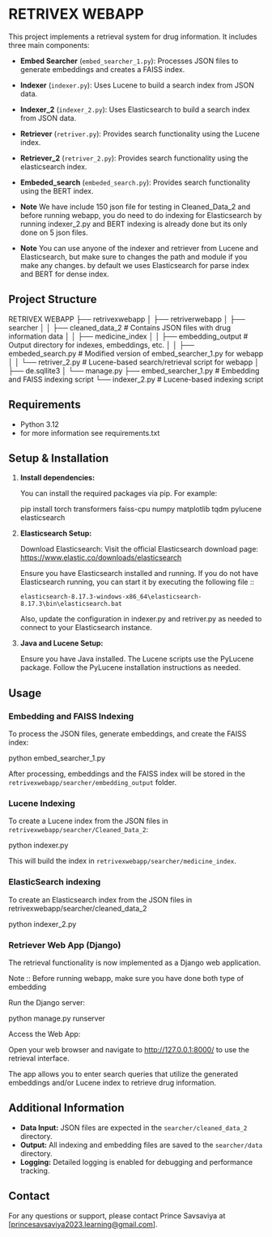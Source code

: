 # RETRIVEX WEBAPP

This project implements a retrieval system for drug information. It includes three main components:

- **Embed Searcher** (`embed_searcher_1.py`): Processes JSON files to generate embeddings and creates a FAISS index.
- **Indexer** (`indexer.py`): Uses Lucene to build a search index from JSON data.
- **Indexer_2** (`indexer_2.py`): Uses Elasticsearch to build a search index from JSON data.
- **Retriever** (`retriver.py`): Provides search functionality using the Lucene index.
- **Retriever_2** (`retriver_2.py`): Provides search functionality using the elasticsearch index.
- **Embeded_search** (`embeded_search.py`): Provides search functionality using the BERT index.

- **Note** We have include 150 json file for testing in Cleaned_Data_2 and before running webapp, you do need to do indexing for Elasticsearch by running indexer_2.py and BERT indexing is already done but its only done on 5 json files.


- **Note** You can use anyone of the indexer and retriever from Lucene and Elasticsearch, but make sure to changes the path and module if you make any changes. by default we uses Elasticsearch for parse index and BERT for dense index.


## Project Structure


RETRIVEX WEBAPP
├── retrivexwebapp
│   ├── retriverwebapp
│   ├── searcher
│   │   ├── cleaned_data_2        # Contains JSON files with drug information data
│   │   ├── medicine_index
│   │   ├── embedding_output      # Output directory for indexes, embeddings, etc.
│   │   ├── embeded_search.py     # Modified version of embed_searcher_1.py for webapp
│   │   └── retriver_2.py           # Lucene-based search/retrieval script for webapp
│   ├── de.sqllite3
│   └── manage.py
├── embed_searcher_1.py           # Embedding and FAISS indexing script
└── indexer_2.py                    # Lucene-based indexing script

## Requirements

- Python 3.12
- for more information see requirements.txt

## Setup & Installation

1. **Install dependencies:**

   You can install the required packages via pip. For example:

   pip install torch transformers faiss-cpu numpy matplotlib tqdm pylucene elasticsearch


2. **Elasticsearch Setup:**

   Download Elasticsearch:
      Visit the official Elasticsearch download page:
      https://www.elastic.co/downloads/elasticsearch

   Ensure you have Elasticsearch installed and running. If you do not have Elasticsearch running, you can start it by executing the following file ::

   `elasticsearch-8.17.3-windows-x86_64\elasticsearch-8.17.3\bin\elasticsearch.bat`   

   Also, update the configuration in indexer.py and retriver.py as needed to connect to your Elasticsearch instance.



4. **Java and Lucene Setup:**

   Ensure you have Java installed. The Lucene scripts use the PyLucene package. Follow the PyLucene installation instructions as needed.


## Usage

### Embedding and FAISS Indexing

To process the JSON files, generate embeddings, and create the FAISS index:

python embed_searcher_1.py


After processing, embeddings and the FAISS index will be stored in the `retrivexwebapp/searcher/embedding_output` folder.

### Lucene Indexing

To create a Lucene index from the JSON files in `retrivexwebapp/searcher/Cleaned_Data_2`:

python indexer.py

This will build the index in `retrivexwebapp/searcher/medicine_index`.

### ElasticSearch indexing

To create an Elasticsearch index from the JSON files in retrivexwebapp/searcher/cleaned_data_2

python indexer_2.py

### Retriever Web App (Django)

The retrieval functionality is now implemented as a Django web application.

Note :: Before running webapp, make sure you have done both type of embedding


Run the Django server:

python manage.py runserver

Access the Web App:

Open your web browser and navigate to http://127.0.0.1:8000/ to use the retrieval interface.

The app allows you to enter search queries that utilize the generated embeddings and/or Lucene index to retrieve drug information.

## Additional Information

- **Data Input:** JSON files are expected in the `searcher/cleaned_data_2` directory.
- **Output:** All indexing and embedding files are saved to the `searcher/data` directory.
- **Logging:** Detailed logging is enabled for debugging and performance tracking.


## Contact

For any questions or support, please contact Prince Savsaviya at [princesavsaviya2023.learning@gmail.com].
